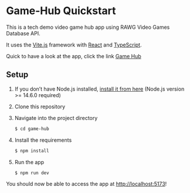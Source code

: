 # Game-Hub Quickstart

This is a tech demo video game hub app using RAWG Video Games Database API.

It uses the [Vite.js](https://vitejs.dev/) framework with [React](https://reactjs.org/) and [TypeScript](https://www.typescriptlang.org/).

Quick to have a look at the app, click the link [Game Hub](https://game-hub-beige.vercel.app/)


## Setup

1. If you don’t have Node.js installed, [install it from here](https://nodejs.org/en/) (Node.js version >= 14.6.0 required)

2. Clone this repository

3. Navigate into the project directory

   ```bash
   $ cd game-hub
   ```

4. Install the requirements

   ```bash
   $ npm install
   ```

5. Run the app

   ```bash
   $ npm run dev
   ```

You should now be able to access the app at [http://localhost:5173](http://localhost:5173)! 

